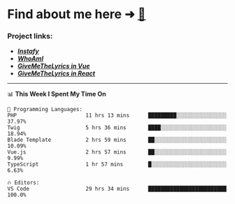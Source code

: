 # Find about me here ➜ [🧑](https://pauabella.dev)

### Project links:
- ***[Instafy](https://instafy.me)***
- ***[WhoAmI](https://pauabella.dev)***
- ***[GiveMeTheLyrics in Vue](https://lyrics.pauabella.dev)***
- ***[GiveMeTheLyrics in React](https://pauabella.dev/GiveMeTheLyrics)***

---
<!--START_SECTION:waka-->
📊 **This Week I Spent My Time On** 

```text
💬 Programming Languages: 
PHP                      11 hrs 13 mins      █████████░░░░░░░░░░░░░░░░   37.97% 
Twig                     5 hrs 36 mins       ████░░░░░░░░░░░░░░░░░░░░░   18.94% 
Blade Template           2 hrs 59 mins       ██░░░░░░░░░░░░░░░░░░░░░░░   10.09% 
Vue.js                   2 hrs 57 mins       ██░░░░░░░░░░░░░░░░░░░░░░░   9.99% 
TypeScript               1 hr 57 mins        █░░░░░░░░░░░░░░░░░░░░░░░░   6.63%

🔥 Editors: 
VS Code                  29 hrs 34 mins      █████████████████████████   100.0%

```


<!--END_SECTION:waka-->
